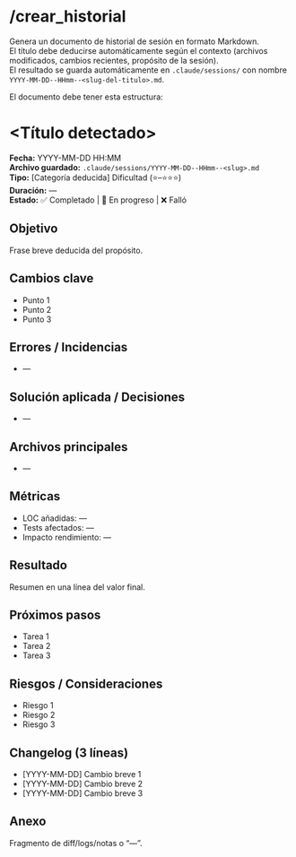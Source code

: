 # /crear_historial

Genera un documento de historial de sesión en formato Markdown.  
El título debe deducirse automáticamente según el contexto (archivos modificados, cambios recientes, propósito de la sesión).  
El resultado se guarda automáticamente en `.claude/sessions/` con nombre `YYYY-MM-DD--HHmm--<slug-del-titulo>.md`.

El documento debe tener esta estructura:

# <Título detectado>
**Fecha:** YYYY-MM-DD HH:MM  
**Archivo guardado:** `.claude/sessions/YYYY-MM-DD--HHmm--<slug>.md`  
**Tipo:** [Categoría deducida] Dificultad (⭐–⭐⭐⭐)  
**Duración:** —  
**Estado:** ✅ Completado | 🔄 En progreso | ❌ Falló

## Objetivo
Frase breve deducida del propósito.

## Cambios clave
- Punto 1  
- Punto 2  
- Punto 3  

## Errores / Incidencias
- —

## Solución aplicada / Decisiones
- —

## Archivos principales
- —

## Métricas
- LOC añadidas: —  
- Tests afectados: —  
- Impacto rendimiento: —  

## Resultado
Resumen en una línea del valor final.

## Próximos pasos
- Tarea 1  
- Tarea 2  
- Tarea 3  

## Riesgos / Consideraciones
- Riesgo 1  
- Riesgo 2  
- Riesgo 3  

## Changelog (3 líneas)
- [YYYY-MM-DD] Cambio breve 1  
- [YYYY-MM-DD] Cambio breve 2  
- [YYYY-MM-DD] Cambio breve 3  

## Anexo
Fragmento de diff/logs/notas o “—”.
